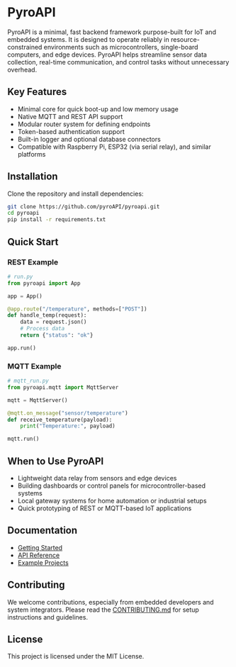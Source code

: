 # PyroAPI

PyroAPI is a minimal, fast backend framework purpose-built for IoT and embedded systems. It is designed to operate reliably in resource-constrained environments such as microcontrollers, single-board computers, and edge devices. PyroAPI helps streamline sensor data collection, real-time communication, and control tasks without unnecessary overhead.

## Key Features

- Minimal core for quick boot-up and low memory usage
- Native MQTT and REST API support
- Modular router system for defining endpoints
- Token-based authentication support
- Built-in logger and optional database connectors
- Compatible with Raspberry Pi, ESP32 (via serial relay), and similar platforms

## Installation

Clone the repository and install dependencies:

```bash
git clone https://github.com/pyroAPI/pyroapi.git
cd pyroapi
pip install -r requirements.txt
````

## Quick Start

### REST Example

```python
# run.py
from pyroapi import App

app = App()

@app.route("/temperature", methods=["POST"])
def handle_temp(request):
    data = request.json()
    # Process data
    return {"status": "ok"}

app.run()
```

### MQTT Example

```python
# mqtt_run.py
from pyroapi.mqtt import MqttServer

mqtt = MqttServer()

@mqtt.on_message("sensor/temperature")
def receive_temperature(payload):
    print("Temperature:", payload)

mqtt.run()
```

## When to Use PyroAPI

* Lightweight data relay from sensors and edge devices
* Building dashboards or control panels for microcontroller-based systems
* Local gateway systems for home automation or industrial setups
* Quick prototyping of REST or MQTT-based IoT applications

## Documentation

* [Getting Started](https://github.com/your-org/pyroapi/wiki/Getting-Started)
* [API Reference](https://github.com/your-org/pyroapi/wiki/API)
* [Example Projects](https://github.com/your-org/pyroapi/tree/main/examples)

## Contributing

We welcome contributions, especially from embedded developers and system integrators. Please read the [CONTRIBUTING.md](CONTRIBUTING.md) for setup instructions and guidelines.

## License

This project is licensed under the MIT License.
